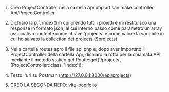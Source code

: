 1. Creo ProjectController nella cartella Api php artisan make:controller Api/ProjectController

2. Dichiaro la p.f. index() in cui prendo tutti i projetti e mi restituisco una response in formato json, al cui interno passo come parametro un array associativo contente come chiave 'projects' e come valore la variabile in cui ho salvato la collection dei projects ($projects)

3. Nella cartella routes apro il file api.php e, dopo aver importato il ProjectController della cartella Api, dichiaro la rotta per la chiamata API, mediante il metodo statico get
Route::get('/projects', [ProjectController::class, 'index']);

4. Testo l'url su Postman (http://127.0.0.1:8000/api/projects)

5. CREO LA SECONDA REPO: vite-boolfolio